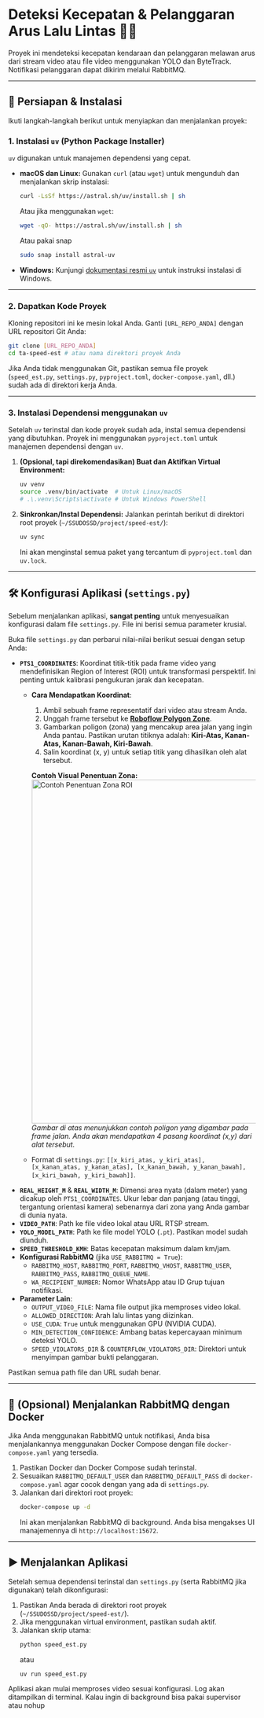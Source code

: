 # Deteksi Kecepatan & Pelanggaran Arus Lalu Lintas 🚗💨

Proyek ini mendeteksi kecepatan kendaraan dan pelanggaran melawan arus dari stream video atau file video menggunakan YOLO dan ByteTrack. Notifikasi pelanggaran dapat dikirim melalui RabbitMQ.

---
## 🚦 Persiapan & Instalasi

Ikuti langkah-langkah berikut untuk menyiapkan dan menjalankan proyek:

### 1. Instalasi `uv` (Python Package Installer)

`uv` digunakan untuk manajemen dependensi yang cepat.

* **macOS dan Linux:**
    Gunakan `curl` (atau `wget`) untuk mengunduh dan menjalankan skrip instalasi:
    ```bash
    curl -LsSf https://astral.sh/uv/install.sh | sh
    ```
    Atau jika menggunakan `wget`:
    ```bash
    wget -qO- https://astral.sh/uv/install.sh | sh
    ```
    Atau pakai snap
    
    ```bash
    sudo snap install astral-uv
    ```

* **Windows:**
    Kunjungi [dokumentasi resmi `uv`](https://astral.sh/uv#installation) untuk instruksi instalasi di Windows.

---
### 2. Dapatkan Kode Proyek

Kloning repositori ini ke mesin lokal Anda. Ganti `[URL_REPO_ANDA]` dengan URL repositori Git Anda:

```bash
git clone [URL_REPO_ANDA]
cd ta-speed-est # atau nama direktori proyek Anda
```
Jika Anda tidak menggunakan Git, pastikan semua file proyek (`speed_est.py`, `settings.py`, `pyproject.toml`, `docker-compose.yaml`, dll.) sudah ada di direktori kerja Anda.

---
### 3. Instalasi Dependensi menggunakan `uv`

Setelah `uv` terinstal dan kode proyek sudah ada, instal semua dependensi yang dibutuhkan. Proyek ini menggunakan `pyproject.toml` untuk manajemen dependensi dengan `uv`.

1.  **(Opsional, tapi direkomendasikan) Buat dan Aktifkan Virtual Environment:**
    ```bash
    uv venv
    source .venv/bin/activate  # Untuk Linux/macOS
    # .\.venv\Scripts\activate # Untuk Windows PowerShell
    ```

2.  **Sinkronkan/Instal Dependensi:**
    Jalankan perintah berikut di direktori root proyek (`~/SSUDOSSD/project/speed-est/`):
    ```bash
    uv sync
    ```
    Ini akan menginstal semua paket yang tercantum di `pyproject.toml` dan `uv.lock`.

---
## 🛠️ Konfigurasi Aplikasi (`settings.py`)

Sebelum menjalankan aplikasi, **sangat penting** untuk menyesuaikan konfigurasi dalam file `settings.py`. File ini berisi semua parameter krusial.

Buka file `settings.py` dan perbarui nilai-nilai berikut sesuai dengan setup Anda:

* **`PTS1_COORDINATES`**: Koordinat titik-titik pada frame video yang mendefinisikan Region of Interest (ROI) untuk transformasi perspektif. Ini penting untuk kalibrasi pengukuran jarak dan kecepatan.
    * **Cara Mendapatkan Koordinat**:
        1.  Ambil sebuah frame representatif dari video atau stream Anda.
        2.  Unggah frame tersebut ke [**Roboflow Polygon Zone**](https://polygonzone.roboflow.com/).
        3.  Gambarkan poligon (zona) yang mencakup area jalan yang ingin Anda pantau. Pastikan urutan titiknya adalah: **Kiri-Atas, Kanan-Atas, Kanan-Bawah, Kiri-Bawah**.
        4.  Salin koordinat (x, y) untuk setiap titik yang dihasilkan oleh alat tersebut.

        **Contoh Visual Penentuan Zona:**
        <img width="700" alt="Contoh Penentuan Zona ROI" src="https://github.com/user-attachments/assets/ac6939f2-1eaf-4311-9689-8a1069d6d633" />
        *Gambar di atas menunjukkan contoh poligon yang digambar pada frame jalan. Anda akan mendapatkan 4 pasang koordinat (x,y) dari alat tersebut.*

    * Format di `settings.py`: `[[x_kiri_atas, y_kiri_atas], [x_kanan_atas, y_kanan_atas], [x_kanan_bawah, y_kanan_bawah], [x_kiri_bawah, y_kiri_bawah]]`.
* **`REAL_HEIGHT_M`** & **`REAL_WIDTH_M`**: Dimensi area nyata (dalam meter) yang dicakup oleh `PTS1_COORDINATES`. Ukur lebar dan panjang (atau tinggi, tergantung orientasi kamera) sebenarnya dari zona yang Anda gambar di dunia nyata.
* **`VIDEO_PATH`**: Path ke file video lokal atau URL RTSP stream.
* **`YOLO_MODEL_PATH`**: Path ke file model YOLO (`.pt`). Pastikan model sudah diunduh.
* **`SPEED_THRESHOLD_KMH`**: Batas kecepatan maksimum dalam km/jam.
* **Konfigurasi RabbitMQ** (jika `USE_RABBITMQ = True`):
    * `RABBITMQ_HOST`, `RABBITMQ_PORT`, `RABBITMQ_VHOST`, `RABBITMQ_USER`, `RABBITMQ_PASS`, `RABBITMQ_QUEUE_NAME`.
    * `WA_RECIPIENT_NUMBER`: Nomor WhatsApp atau ID Grup tujuan notifikasi.
* **Parameter Lain**:
    * `OUTPUT_VIDEO_FILE`: Nama file output jika memproses video lokal.
    * `ALLOWED_DIRECTION`: Arah lalu lintas yang diizinkan.
    * `USE_CUDA`: `True` untuk menggunakan GPU (NVIDIA CUDA).
    * `MIN_DETECTION_CONFIDENCE`: Ambang batas kepercayaan minimum deteksi YOLO.
    * `SPEED_VIOLATORS_DIR` & `COUNTERFLOW_VIOLATORS_DIR`: Direktori untuk menyimpan gambar bukti pelanggaran.

Pastikan semua path file dan URL sudah benar.

---
## 🐳 (Opsional) Menjalankan RabbitMQ dengan Docker

Jika Anda menggunakan RabbitMQ untuk notifikasi, Anda bisa menjalankannya menggunakan Docker Compose dengan file `docker-compose.yaml` yang tersedia.

1.  Pastikan Docker dan Docker Compose sudah terinstal.
2.  Sesuaikan `RABBITMQ_DEFAULT_USER` dan `RABBITMQ_DEFAULT_PASS` di `docker-compose.yaml` agar cocok dengan yang ada di `settings.py`.
3.  Jalankan dari direktori root proyek:
    ```bash
    docker-compose up -d
    ```
    Ini akan menjalankan RabbitMQ di background. Anda bisa mengakses UI manajemennya di `http://localhost:15672`.

---
## ▶️ Menjalankan Aplikasi

Setelah semua dependensi terinstal dan `settings.py` (serta RabbitMQ jika digunakan) telah dikonfigurasi:

1.  Pastikan Anda berada di direktori root proyek (`~/SSUDOSSD/project/speed-est/`).
2.  Jika menggunakan virtual environment, pastikan sudah aktif.
3.  Jalankan skrip utama:
    ```bash
    python speed_est.py
    ```
    atau
    ```
    uv run speed_est.py
    ```

Aplikasi akan mulai memproses video sesuai konfigurasi. Log akan ditampilkan di terminal. Kalau ingin di background bisa pakai supervisor atau nohup
